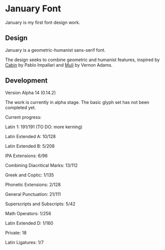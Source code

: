 ﻿# January Font
January is my first font design work. 

## Design
January is a geometric-humanist sans-serif font. 

The design seeks to combine geometric and humanist features, inspired by [Cabin](https://github.com/impallari/Cabin) by Pablo Impallari and [Muli](https://github.com/vernnobile/MuliFont) by Vernon Adams. 

## Development
Version Alpha 14 (0.14.2)

The work is currently in alpha stage. The basic glyph set has not been completed yet. 

Current progress:

Latin 1: 191/191 (TO DO: more kerning)

Latin Extended A: 10/128

Latin Extended B: 5/208

IPA Extensions: 6/96

Combining Diacritical Marks: 13/112

Greek and Coptic: 1/135

Phonetic Extensions: 2/128

General Punctuation: 21/111

Superscripts and Subscripts: 5/42

Math Operators: 1/256

Latin Extended D: 1/160

Private: 18

Latin Ligatures: 1/7